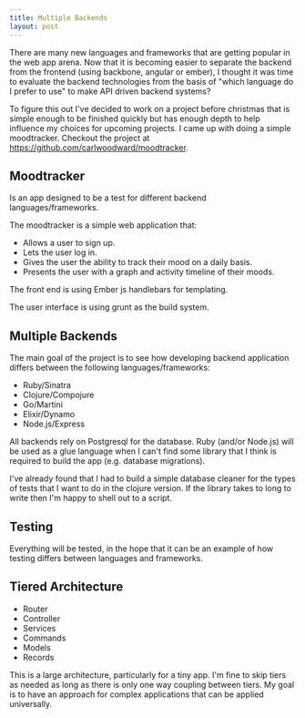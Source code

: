 ```yaml
---
title: Multiple Backends
layout: post
---
```


There are many new languages and frameworks that are getting popular in the web app arena. Now that it is becoming easier to separate the backend from the frontend (using backbone, angular or ember), I thought it was time to evaluate the backend technologies from the basis of "which language do I prefer to use" to make API driven backend systems?

To figure this out I've decided to work on a project before christmas that is simple enough to be finished quickly but has enough depth to help influence my choices for upcoming projects. I came up with doing a simple moodtracker. Checkout the project at https://github.com/carlwoodward/moodtracker.

## Moodtracker

Is an app designed to be a test for different backend languages/frameworks.

The moodtracker is a simple web application that:

- Allows a user to sign up.
- Lets the user log in.
- Gives the user the ability to track their mood on a daily basis.
- Presents the user with a graph and activity timeline of their moods.

The front end is using Ember js handlebars for templating.

The user interface is using grunt as the build system.

## Multiple Backends

The main goal of the project is to see how developing backend application differs between the following languages/frameworks:

- Ruby/Sinatra
- Clojure/Compojure
- Go/Martini
- Elixir/Dynamo
- Node.js/Express

All backends rely on Postgresql for the database. Ruby (and/or Node.js) will be used as a glue language when I can't find some library that I think is required to build the app (e.g. database migrations).

I've already found that I had to build a simple database cleaner for the types of tests that I want to do in the clojure version. If the library takes to long to write then I'm happy to shell out to a script.

## Testing

Everything will be tested, in the hope that it can be an example of how testing differs between languages and frameworks.

## Tiered Architecture

- Router
- Controller
- Services
- Commands
- Models
- Records

This is a large architecture, particularly for a tiny app. I'm fine to skip tiers as needed as long as there is only one way coupling between tiers. My goal is to have an approach for complex applications that can be applied universally.
